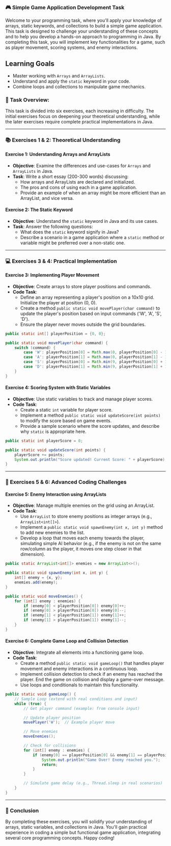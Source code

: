 ### 🎮 Simple Game Application Development Task

Welcome to your programming task, where you'll apply your knowledge of arrays, static keywords, and collections to build a simple game application. This task is designed to challenge your understanding of these concepts and to help you develop a hands-on approach to programming in Java. By completing this task, you will implement key functionalities for a game, such as player movement, scoring systems, and enemy interactions.

## Learning Goals

- Master working with `Arrays` and `ArrayLists`.
- Understand and apply the `static` keyword in your code.
- Combine loops and collections to manipulate game mechanics.

### 📝 Task Overview:

This task is divided into six exercises, each increasing in difficulty. The initial exercises focus on deepening your theoretical understanding, while the later exercises require complete practical implementations in Java.

---

### 📚 Exercises 1 & 2: Theoretical Understanding

#### Exercise 1: Understanding Arrays and ArrayLists
- **Objective**: Examine the differences and use-cases for `Arrays` and `ArrayLists` in Java.
- **Task**: Write a short essay (200-300 words) discussing:
  - How arrays and ArrayLists are declared and initialized.
  - The pros and cons of using each in a game application.
  - Provide an example of when an array might be more efficient than an ArrayList, and vice versa.

#### Exercise 2: The Static Keyword
- **Objective**: Understand the `static` keyword in Java and its use cases.
- **Task**: Answer the following questions:
  - What does the `static` keyword signify in Java?
  - Describe a scenario in a game application where a `static` method or variable might be preferred over a non-static one.

---

### 💻 Exercises 3 & 4: Practical Implementation

#### Exercise 3: Implementing Player Movement
- **Objective**: Create arrays to store player positions and commands.
- **Code Task**:
  - Define an array representing a player's position on a 10x10 grid. Initialize the player at position (0, 0).
  - Create a method `public static void movePlayer(char command)` to update the player's position based on input commands ('W', 'A', 'S', 'D').
  - Ensure the player never moves outside the grid boundaries.

```java
public static int[] playerPosition = {0, 0};

public static void movePlayer(char command) {
    switch (command) {
        case 'W': playerPosition[0] = Math.max(0, playerPosition[0] - 1); break;
        case 'A': playerPosition[1] = Math.max(0, playerPosition[1] - 1); break;
        case 'S': playerPosition[0] = Math.min(9, playerPosition[0] + 1); break;
        case 'D': playerPosition[1] = Math.min(9, playerPosition[1] + 1); break;
    }
}
```

#### Exercise 4: Scoring System with Static Variables
- **Objective**: Use static variables to track and manage player scores.
- **Code Task**:
  - Create a static `int` variable for player score.
  - Implement a method `public static void updateScore(int points)` to modify the score based on game events.
  - Provide a sample scenario where the score updates, and describe why `static` is appropriate here.

```java
public static int playerScore = 0;

public static void updateScore(int points) {
    playerScore += points;
    System.out.println("Score updated! Current Score: " + playerScore);
}
```

---

### 🚀 Exercises 5 & 6: Advanced Coding Challenges

#### Exercise 5: Enemy Interaction using ArrayLists
- **Objective**: Manage multiple enemies on the grid using an ArrayList.
- **Code Task**:
  - Use `ArrayList` to store enemy positions as integer arrays (e.g., `ArrayList<int[]>`).
  - Implement a `public static void spawnEnemy(int x, int y)` method to add new enemies to the list.
  - Develop a loop that moves each enemy towards the player, simulating simple AI behavior (e.g., if the enemy is not on the same row/column as the player, it moves one step closer in that dimension).

```java
public static ArrayList<int[]> enemies = new ArrayList<>();

public static void spawnEnemy(int x, int y) {
    int[] enemy = {x, y};
    enemies.add(enemy);
}

public static void moveEnemies() {
    for (int[] enemy : enemies) {
        if (enemy[0] < playerPosition[0]) enemy[0]++;
        if (enemy[0] > playerPosition[0]) enemy[0]--;
        if (enemy[1] < playerPosition[1]) enemy[1]++;
        if (enemy[1] > playerPosition[1]) enemy[1]--;
    }
}
```

#### Exercise 6: Complete Game Loop and Collision Detection
- **Objective**: Integrate all elements into a functioning game loop.
- **Code Task**:
  - Create a method `public static void gameLoop()` that handles player movement and enemy interactions in a continuous loop.
  - Implement collision detection to check if an enemy has reached the player. End the game on collision and display a game-over message.
  - Use loops and conditionals to maintain this functionality.

```java
public static void gameLoop() {
    // Sample Loop (extend with real conditions and input)
    while (true) {
        // Get player command (example: from console input)

        // Update player position
        movePlayer('W');  // Example player move

        // Move enemies
        moveEnemies();

        // Check for collisions
        for (int[] enemy : enemies) {
            if (enemy[0] == playerPosition[0] && enemy[1] == playerPosition[1]) {
                System.out.println("Game Over! Enemy reached you.");
                return;
            }
        }

        // Simulate game delay (e.g., Thread.sleep in real scenarios)
    }
}
```

---

### 🎉 Conclusion

By completing these exercises, you will solidify your understanding of arrays, static variables, and collections in Java. You'll gain practical experience in coding a simple but functional game application, integrating several core programming concepts. Happy coding!